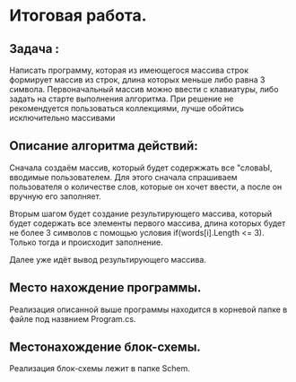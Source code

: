 # Итоговая работа.

## Задача :

Написать программу, которая из имеющегося массива строк формирует массив из строк, длина которых меньше либо равна 3 символа. Первоначальный массив можно ввести с клавиатуры, либо задать на старте выполнения алгоритма. При решение не рекомендуется пользоваться коллекциями, лучше обойтись исключительно массивами

## Описание алгоритма действий:

Сначала создаём массив, который будет содержжать все "словаЫ, вводимые пользователем. Для   этого сначала спрашиваем пользователя о количестве слов, которые он хочет ввести, а после он вручную его заполняет.

Вторым шагом будет создание результирующего массива, который будет содержать все элементы первого массива, длина которых будет не более 3 символов с помощью условия if(words[i].Length <= 3). Только тогда и происходит заполнение.

Далее уже идёт вывод результирующего массива.

## Место нахождение программы.

Реализация описанной выше программы находится в корневой папке в файле под назвнием Program.cs.

## Местонахождение блок-схемы.

Реализация блок-схемы лежит в папке Schem.